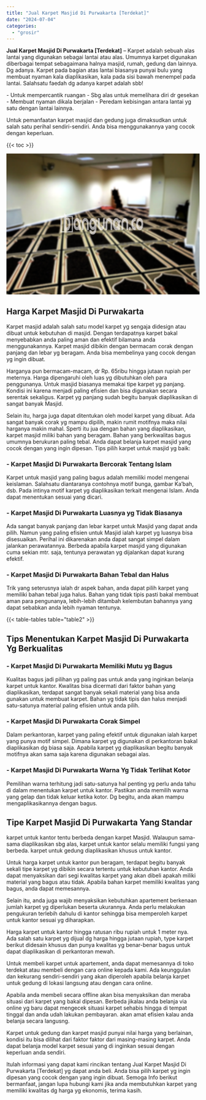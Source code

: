 ```yaml
---
title: "Jual Karpet Masjid Di Purwakarta [Terdekat]"
date: "2024-07-04"
categories: 
  - "grosir"
---
```


**Jual Karpet Masjid Di Purwakarta \[Terdekat\]** – Karpet adalah sebuah alas lantai yang digunakan sebagai lantai atau alas. Umumnya karpet digunakan diberbagai tempat sebagaimana halnya masjid, rumah, gedung dan lainnya. Dg adanya. Karpet pada bagian atas lantai biasanya punyai bulu yang membuat nyaman kala diaplikasikan, kala pada sisi bawah menempel pada lantai. Salahsatu faedah dg adanya karpet adalah sbb!

\- Untuk mempercantik ruangan - Sbg alas untuk memelihara diri dr gesekan - Membuat nyaman dikala berjalan - Peredam kebisingan antara lantai yg satu dengan lantai lainnya.

Untuk pemanfaatan karpet masjid dan gedung juga dimaksudkan untuk salah satu perihal sendiri-sendiri. Anda bisa menggunakannya yang cocok dengan keperluan.

{{< toc >}}

![Jual Karpet Masjid Di Purwakarta [Terdekat]](/images/grosir-karpet-murah-57.png)

## Harga Karpet Masjid Di Purwakarta

Karpet masjid adalah salah satu model karpet yg sengaja didesign atau dibuat untuk kebutuhan di masjid. Dengan terdapatnya karpet bakal menyebabkan anda paling aman dan efektif bilamana anda menggunakannya. Karpet masjid dibikin dengan bermacam corak dengan panjang dan lebar yg beragam. Anda bisa membelinya yang cocok dengan yg ingin dibuat.

Harganya pun bermacam-macam, dr Rp. 65ribu hingga jutaan rupiah per meternya. Harga dipengaruhi oleh luas yg dibutuhkan oleh para penggunanya. Untuk masjid biasanya memakai tipe karpet yg panjang. Kondisi ini karena menjadi paling efisien dan bisa digunakan secara serentak sekaligus. Karpet yg panjang sudah begitu banyak diaplikasikan di sangat banyak Masjid.

Selain itu, harga juga dapat ditentukan oleh model karpet yang dibuat. Ada sangat banyak corak yg mampu dipilih, makin rumit motifnya maka nilai harganya makin mahal. Sperti itu jua dengan bahan yang diaplikasikan, karpet masjid miliki bahan yang beragam. Bahan yang berkwalitas bagus umumnya berukuran paling tebal. Anda dapat belanja karpet masjid yang cocok dengan yang ingin dipesan. Tips pilih karpet untuk masjid yg baik:

### \- Karpet Masjid Di Purwakarta Bercorak Tentang Islam

Karpet untuk masjid yang paling bagus adalah memiliki model mengenai keislaman. Salahsatu diantaranya contohnya motif bunga, gambar Ka’bah, dsb. Pada intinya motif karpet yg diaplikasikan terkait mengenai Islam. Anda dapat menentukan sesuai yang dicari.

### \- Karpet Masjid Di Purwakarta Luasnya yg Tidak Biasanya

Ada sangat banyak panjang dan lebar karpet untuk Masjid yang dapat anda pilih. Namun yang paling efisien untuk Masjid ialah karpet yg luasnya bisa disesuaikan. Perihal ini dikarenakan anda dapat sangat simpel dalam jalankan perawatannya. Berbeda apabila karpet masjid yang digunakan cuma sekian mtr. saja, tentunya perawatan yg dijalankan dapat kurang efektif.

### \- Karpet Masjid Di Purwakarta Bahan Tebal dan Halus

Trik yang seterusnya ialah dr aspek bahan, anda dapat pilih karpet yang memiliki bahan tebal juga halus. Bahan yang tidak tipis pasti bakal membuat aman para pengunanya, lebih-lebih ditambah kelembutan bahannya yang dapat sebabkan anda lebih nyaman tentunya.

{{< table-tables table="table2" >}}

## Tips Menentukan Karpet Masjid Di Purwakarta Yg Berkualitas

### \- Karpet Masjid Di Purwakarta Memiliki Mutu yg Bagus

Kualitas bagus jadi pilihan yg paling pas untuk anda yang inginkan belanja karpet untuk kantor. Kwalitas bisa dicermati dari faktor bahan yang diaplikasikan, terdapat sangat banyak sekali material yang bisa anda gunakan untuk membuat karpet. Bahan yg tidak tipis dan halus menjadi satu-satunya material paling efisien untuk anda pilih.

### \- Karpet Masjid Di Purwakarta Corak Simpel

Dalam perkantoran, karpet yang paling efektif untuk digunakan ialah karpet yang punya motif simpel. Dimana karpet yg digunakan di perkantoran bakal diaplikasikan dg biasa saja. Apabila karpet yg diaplikasikan begitu banyak motifnya akan sama saja karena digunakan sebagai alas.

### \- Karpet Masjid Di Purwakarta Warna Yg Tidak Terlihat Kotor

Pemilihan warna terhitung jadi satu-satunya hal penting yg perlu anda tahu di dalam menentukan karpet untuk kantor. Pastikan anda memilih warna yang gelap dan tidak keluar ketika kotor. Dg begitu, anda akan mampu mengaplikasikannya dengan bagus.

## Tipe Karpet Masjid Di Purwakarta Yang Standar

karpet untuk kantor tentu berbeda dengan karpet Masjid. Walaupun sama-sama diaplikasikan sbg alas, karpet untuk kantor selalu memiliki fungsi yang berbeda. karpet untuk gedung diaplikasikan khusus untuk kantor.

Untuk harga karpet untuk kantor pun beragam, terdapat begitu banyak sekali tipe karpet yg dibikin secara tertentu untuk kebutuhan kantor. Anda dapat menyaksikan dari segi kwalitas karpet yang akan dibeli apakah miliki material yang bagus atau tidak. Apabila bahan karpet memiliki kwalitas yang bagus, anda dapat memesannya.

Selain itu, anda juga wajib menyaksikan kebutuhkan apartement berkenaan jumlah karpet yg diperlukan beserta ukurannya. Anda perlu melakukan pengukuran terlebih dahulu di kantor sehingga bisa memperoleh karpet untuk kantor sesuai yg diharapkan.

Harga karpet untuk kantor hingga ratusan ribu rupiah untuk 1 meter nya. Ada salah satu karpet yg dijual dg harga hingga jutaan rupiah, type karpet berikut didesain khusus dan punya kwalitas yg benar-benar bagus untuk dapat diaplikasikan di perkantoran mewah.

Untuk membeli karpet untuk apartement, anda dapat memesannya di toko terdekat atau membeli dengan cara online kepada kami. Ada keunggulan dan kekurang sendiri-sendiri yang akan diperoleh apabila belanja karpet untuk gedung di lokasi langsung atau dengan cara online.

Apabila anda membeli secara offline akan bisa menyaksikan dan meraba situasi dari karpet yang bakal dipesan. Berbeda jikalau anda belanja via online yg baru dapat mengecek situasi karpet sehabis hingga di tempat tinggal dan anda udah lakukan pembayaran. akan amat efisien kalau anda belanja secara langusng.

Karpet untuk gedung dan karpet masjid punyai nilai harga yang berlainan, kondisi itu bisa dilihat dari faktor faktor dari masing-masing karpet. Anda dapat belanja model karpet sesuai yang di inginkan sesuai dengan keperluan anda sendiri.

Itulah informasi yang dapat kami rincikan tentang Jual Karpet Masjid Di Purwakarta \[Terdekat\] yg dapat anda beli. Anda bisa pilih karpet yg ingin dipesan yang cocok dengan yang ingin dibuat. Semoga Info berikut bermanfaat, jangan lupa hubungi kami jika anda membutuhkan karpet yang memiliki kwalitas dg harga yg ekonomis, terima kasih.
